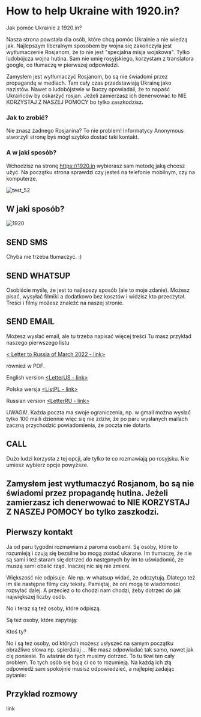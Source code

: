 # How to help Ukraine with 1920.in?
Jak pomóc Ukrainie z 1920.in?

Nasza strona powstała dla osób, które chcą pomóc Ukrainie a nie wiedzą jak.
Najlepszym liberalnym sposobem by wojna się zakończyła jest wytłumaczenie Rosjanom, że to nie jest "specjalna misja wojskowa". 
Tylko ludobójcza wojna hutina. Sam nie umię rosyjskiego, korzystam z translatora google, co tłumaczę w pierwszej odpowiedzi.

Zamysłem jest wytłumaczyć Rosjanom, bo są nie świadomi przez propagandę w mediach. Tam cały czas przedstawiają Ukrainę jako nazistów. Nawet o ludobójstwie w Buczy opowiadali, że to napaść Ukraińców by oskarżyć rosjan. 
Jeżeli zamierzasz ich denerwować to NIE KORZYSTAJ Z NASZEJ POMOCY bo tylko zaszkodzisz.

### Jak to zrobić?
Nie znasz żadnego Rosjanina? To nie problem!
Informatycy Anonymous stworzyli stronę byś mógł szybko dostać taki kontakt.

### A w jaki sposób?
Wchodzisz na stronę https://1920.in wybierasz sam metodę jaką chcesz użyć. Na początku strona sprawdzi czy jesteś na telefonie mobilnym, czy na komputerze.

![test_52](https://user-images.githubusercontent.com/101053692/163461096-8331dd53-1dd1-4c48-9035-72333d922ee2.png)

## W jaki sposób?

![1920](https://user-images.githubusercontent.com/101053692/163460405-cc099c1d-bb93-4432-8dd9-32e4ba87b76a.png)

## SEND SMS
Chyba nie trzeba tłumaczyć. :)

## SEND WHATSUP
Osobiście myślę, że jest to najlepszy sposób (ale to moje zdanie). Możesz pisać, wysyłać filmiki a dodatkowo bez kosztów i widzisz kto przeczytał. Treści i filmy możesz znaleźć na naszej stronie.

## SEND EMAIL
Możesz wysłać email, ale tu  trzeba napisać więcej treści Tu masz przykład naszego pierwszego listu

[< Letter to Russia of March 2022 - link>](<https://github.com/whatsupW/whatsupW/blob/main/Dear_Russians.md>)

również w PDF. 

English version 
[<LetterUS - link>](<https://github.com/whatsupW/whatsupW/blob/main/ReadMeUS.md>) 

Polska wersja
[<ListPL - link>](<https://github.com/whatsupW/whatsupW/blob/main/ReadMePL.md>)

Russian version
[<LetterRU - link>](<https://github.com/whatsupW/whatsupW/blob/main/ReadMeRus.md>)

UWAGA!. Każda poczta ma swoje ograniczenia, np. w gmail można wysłać tylko 100 maili dziennie więc się nie zdziw, że po paru wysłanych mailach zaczną przychodzić powiadomienia, że poczta nie dotarła.

## CALL
Dużo ludzi korzysta z tej opcji, ale tylko te co rozmawiają po rosyjsku. Nie umiesz wybierz opcje powyższe.

## Zamysłem jest wytłumaczyć Rosjanom, bo są nie świadomi przez propagandę hutina. Jeżeli zamierzasz ich denerwować to NIE KORZYSTAJ Z NASZEJ POMOCY bo tylko zaszkodzi.

## Pierwszy kontakt
Ja od paru tygodni rozmawiam z paroma osobami. Są osoby, które to rozumieją i czują się bezsilne bo mogą zostać ukarane. Im tłumaczę, że nie są sami i też staram się dotrzeć do następnych by im to uświadomić, że muszą sami obalić rząd. Inaczej nic się nie zmieni. 

Większość nie odpisuje. Ale np. w whatsup widać, że odczytują. Dlatego też im śle następne filmy czy teksty. Pamiętaj, że oni mogą te wiadomości rozsyłać dalej. A przecież o to chodzi nam chodzi, żeby dotrzeć do jak największej liczby osób.

No i teraz są też osoby, które odpiszą.

Są też osoby, które zapytają: 

Ktoś ty?

No i są też osoby, od których możesz usłyszeć na samym początku obraźliwe słowa np. spierdalaj … 
Nie masz odpowiadać tak samo, nawet jak cię poniesie. To właśnie do tych musimy dotrzeć. To tu tkwi ten cały problem. To tych osób się boją ci co to rozumieją. Na każdą ich złą odpowiedź sam spokojnie musisz odpowiedzieć, a najlepiej zadając pytanie:

## Przykład rozmowy
link
